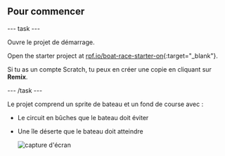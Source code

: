 ## Pour commencer

\--- task \---

Ouvre le projet de démarrage.

Open the starter project at [rpf.io/boat-race-starter-on](https://rpf.io/boat-race-starter-on){:target="_blank"}.

Si tu as un compte Scratch, tu peux en créer une copie en cliquant sur **Remix**.

\--- /task \---

Le projet comprend un sprite de bateau et un fond de course avec :

- Le circuit en bûches que le bateau doit éviter
- Une île déserte que le bateau doit atteindre
    
    ![capture d'écran](images/boat-starter.png)